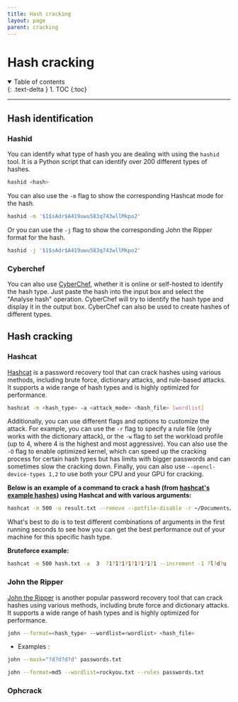 ```yaml
---
title: Hash cracking
layout: page
parent: cracking
---
```


# Hash cracking

<details open markdown="block">
  <summary>
    Table of contents
  </summary>
  {: .text-delta }
1. TOC
{:toc}
</details>

---

## Hash identification

### Hashid

You can identify what type of hash you are dealing with using the `hashid` tool. It is a Python script that can identify over 200 different types of hashes.

```bash
hashid <hash>
```

You can also use the `-m` flag to show the corresponding Hashcat mode for the hash.

```bash
hashid -m '$1$sAdr$A419uwu583q743wllMkpo2'
```

Or you can use the `-j` flag to show the corresponding John the Ripper format for the hash.

```bash
hashid -j '$1$sAdr$A419uwu583q743wllMkpo2'
```

### Cyberchef

You can also use [CyberChef](https://gchq.github.io/CyberChef/), whether it is online or self-hosted to identify the hash type. Just paste the hash into the input box and select the "Analyse hash" operation. CyberChef will try to identify the hash type and display it in the output box.
CyberChef can also be used to create hashes of different types.

## Hash cracking

### Hashcat

[Hashcat](https://hashcat.net/hashcat/) is a password recovery tool that can crack hashes using various methods, including brute force, dictionary attacks, and rule-based attacks. It supports a wide range of hash types and is highly optimized for performance.

```bash
hashcat -m <hash_type> -a <attack_mode> <hash_file> [wordlist]
```

Additionally, you can use different flags and options to customize the attack. For example, you can use the `-r` flag to specify a rule file (only works with the dictionary attack), or the `-w` flag to set the workload profile (up to 4, where 4 is the highest and most aggressive). You can also use the `-O` flag to enable optimized kernel, which can speed up the cracking process for certain hash types but has limits with bigger passwords and can sometimes slow the cracking down. Finally, you can also use `--opencl-device-types 1,2` to use both your CPU and your GPU for cracking.

**Below is an example of a command to crack a hash (from [hashcat's example hashes](https://hashcat.net/wiki/doku.php?id=example_hashes)) using Hashcat and with various arguments:**

```bash
hashcat -m 500 -o result.txt --remove --potfile-disable -r ~/Documents/rules/OneRuleToRuleThemAll.rule --username "administrator:\$1\$28772684\$iEwNOgGugqO9.bIz5sk8k/" ~/Documents/common-password-list/rockyou.txt/rockyou_1.txt -w 4 --opencl-device-types 1,2 
```

What's best to do is to test different combinations of arguments in the first running seconds to see how you can get the best performance out of your machine for this specific hash type.

**Bruteforce example:**

```bash
hashcat -m 500 hash.txt -a  3  ?1?1?1?1?1?1?1?1 --increment -1 ?l?d?u
```

### John the Ripper

[John the Ripper](https://www.openwall.com/john/) is another popular password recovery tool that can crack hashes using various methods, including brute force and dictionary attacks. It supports a wide range of hash types and is highly optimized for performance.

```bash
john --format=<hash_type> --wordlist=<wordlist> <hash_file>
```

- Examples :

```bash
john --mask="?d?d?d?d" passwords.txt
```

```bash 
john --format=md5 --wordlist=rockyou.txt --rules passwords.txt
```

### Ophcrack
